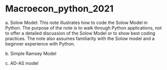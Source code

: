 # Macroecon_python_2021
 
 a. Solow Model: This note illustrates how to code the Solow Model in Python. The purpose of the note is to walk through Python applications, not to offer a detailed discussion of the Solow Model or to show best coding practices. The note also assumes familiarity with the Solow model and a beginner experience with Python.

 b. Simple Ramsey Model

 c. AD-AS model

